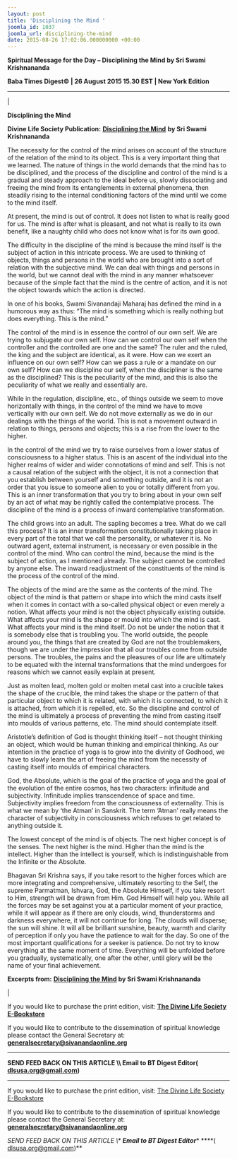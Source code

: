 ```yaml
---
layout: post
title: 'Disciplining the Mind '
joomla_id: 1037
joomla_url: disciplining-the-mind
date: 2015-08-26 17:02:06.000000000 +00:00
---
```

  

















































**Spiritual Message for the Day – Disciplining the Mind by Sri Swami Krishnananda**

 **Baba Times Digest© | 26 August 2015 15.30 EST | New York Edition**

* * *

| 

**Disciplining the Mind**

**Divine Life Society Publication:** [**Disciplining the Mind**](http://www.swami-krishnananda.org/disc/disc_286.html) **by Sri Swami Krishnananda**

The necessity for the control of the mind arises on account of the structure of the relation of the mind to its object. This is a very important thing that we learned. The nature of things in the world demands that the mind has to be disciplined, and the process of the discipline and control of the mind is a gradual and steady approach to the ideal before us, slowly dissociating and freeing the mind from its entanglements in external phenomena, then steadily rising to the internal conditioning factors of the mind until we come to the mind itself.

At present, the mind is out of control. It does not listen to what is really good for us. The mind is after what is pleasant, and not what is really to its own benefit, like a naughty child who does not know what is for its own good.

The difficulty in the discipline of the mind is because the mind itself is the subject of action in this intricate process. We are used to thinking of objects, things and persons in the world who are brought into a sort of relation with the subjective mind. We can deal with things and persons in the world, but we cannot deal with the mind in any manner whatsoever because of the simple fact that the mind is the centre of action, and it is not the object towards which the action is directed.

In one of his books, Swami Sivanandaji Maharaj has defined the mind in a humorous way as thus: “The mind is something which is really nothing but does everything. This is the mind.”

The control of the mind is in essence the control of our own self. We are trying to subjugate our own self. How can we control our own self when the controller and the controlled are one and the same? The ruler and the ruled, the king and the subject are identical, as it were. How can we exert an influence on our own self? How can we pass a rule or a mandate on our own self? How can we discipline our self, when the discipliner is the same as the disciplined? This is the peculiarity of the mind, and this is also the peculiarity of what we really and essentially are.

While in the regulation, discipline, etc., of things outside we seem to move horizontally with things, in the control of the mind we have to move vertically with our own self. We do not move externally as we do in our dealings with the things of the world. This is not a movement outward in relation to things, persons and objects; this is a rise from the lower to the higher.

In the control of the mind we try to raise ourselves from a lower status of consciousness to a higher status. This is an ascent of the individual into the higher realms of wider and wider connotations of mind and self. This is not a causal relation of the subject with the object, it is not a connection that you establish between yourself and something outside, and it is not an order that you issue to someone alien to you or totally different from you. This is an inner transformation that you try to bring about in your own self by an act of what may be rightly called the contemplative process. The discipline of the mind is a process of inward contemplative transformation.

The child grows into an adult. The sapling becomes a tree. What do we call this process? It is an inner transformation constitutionally taking place in every part of the total that we call the personality, or whatever it is. No outward agent, external instrument, is necessary or even possible in the control of the mind. Who can control the mind, because the mind is the subject of action, as I mentioned already. The subject cannot be controlled by anyone else. The inward readjustment of the constituents of the mind is the process of the control of the mind.

The objects of the mind are the same as the contents of the mind. The object of the mind is that pattern or shape into which the mind casts itself when it comes in contact with a so-called physical object or even merely a notion. What affects your mind is not the object physically existing outside. What affects your mind is the shape or mould into which the mind is cast. What affects your mind is the mind itself. Do not be under the notion that it is somebody else that is troubling you. The world outside, the people around you, the things that are created by God are not the troublemakers, though we are under the impression that all our troubles come from outside persons. The troubles, the pains and the pleasures of our life are ultimately to be equated with the internal transformations that the mind undergoes for reasons which we cannot easily explain at present.

Just as molten lead, molten gold or molten metal cast into a crucible takes the shape of the crucible, the mind takes the shape or the pattern of that particular object to which it is related, with which it is connected, to which it is attached, from which it is repelled, etc. So the discipline and control of the mind is ultimately a process of preventing the mind from casting itself into moulds of various patterns, etc. The mind should contemplate itself.

Aristotle’s definition of God is thought thinking itself – not thought thinking an object, which would be human thinking and empirical thinking. As our intention in the practice of yoga is to grow into the divinity of Godhood, we have to slowly learn the art of freeing the mind from the necessity of casting itself into moulds of empirical characters.

God, the Absolute, which is the goal of the practice of yoga and the goal of the evolution of the entire cosmos, has two characters: infinitude and subjectivity. Infinitude implies transcendence of space and time. Subjectivity implies freedom from the consciousness of externality. This is what we mean by ‘the Atman’ in Sanskrit. The term ‘Atman’ really means the character of subjectivity in consciousness which refuses to get related to anything outside it.

The lowest concept of the mind is of objects. The next higher concept is of the senses. The next higher is the mind. Higher than the mind is the intellect. Higher than the intellect is yourself, which is indistinguishable from the Infinite or the Absolute.

Bhagavan Sri Krishna says, if you take resort to the higher forces which are more integrating and comprehensive, ultimately resorting to the Self, the supreme Parmatman, Ishvara, God, the Absolute Himself, if you take resort to Him, strength will be drawn from Him. God Himself will help you. While all the forces may be set against you at a particular moment of your practice, while it will appear as if there are only clouds, wind, thunderstorms and darkness everywhere, it will not continue for long. The clouds will disperse; the sun will shine. It will all be brilliant sunshine, beauty, warmth and clarity of perception if only you have the patience to wait for the day. So one of the most important qualifications for a seeker is patience. Do not try to know everything at the same moment of time. Everything will be unfolded before you gradually, systematically, one after the other, until glory will be the name of your final achievement.



**Excerpts from:** **[Disciplining the Mind](http://www.swami-krishnananda.org/disc/disc_286.html) by Sri Swami Krishnananda**

 |



If you would like to purchase the print edition, visit: **[The Divine Life Society E-Bookstore](http://www.dlshq.org/download/download.htm)**

If you would like to contribute to the dissemination of spiritual knowledge please contact the General Secretary at: [](mailto:%20%3Cscript%20type=%27text/javascript%27%3E%20%3C%21--%20var%20prefix%20=%20%27ma%27%20+%20%27il%27%20+%20%27to%27;%20var%20path%20=%20%27hr%27%20+%20%27ef%27%20+%20%27=%27;%20var%20addy57016%20=%20%27generalsecretary%27%20+%20%27@%27;%20addy57016%20=%20addy57016%20+%20%27sivanandaonline%27%20+%20%27.%27%20+%20%27org%27;%20document.write%28%27%3Ca%20%27%20+%20path%20+%20%27%5C%27%27%20+%20prefix%20+%20%27:%27%20+%20addy57016%20+%20%27%5C%27%3E%27%29;%20document.write%28addy57016%29;%20document.write%28%27%3C%5C/a%3E%27%29;%20//--%3E%5Cn%20%3C/script%3E%3Cscript%20type=%27text/javascript%27%3E%20%3C%21--%20document.write%28%27%3Cspan%20style=%5C%27display:%20none;%5C%27%3E%27%29;%20//--%3E%20%3C/script%3EThis%20email%20address%20is%20being%20protected%20from%20spambots.%20You%20need%20JavaScript%20enabled%20to%20view%20it.%20%3Cscript%20type=%27text/javascript%27%3E%20%3C%21--%20document.write%28%27%3C/%27%29;%20document.write%28%27span%3E%27%29;%20//--%3E%20%3C/script%3E?subject=Contribution%20to%20Dissemination%20of%20Spiritual%20Knowledge) **generalsecretary@sivanandaonline.org**

****

**SEND FEED BACK ON THIS ARTICLE \\\ Email to BT Digest Editor[](mailto:%20%3Cscript%20type=%27text/javascript%27%3E%20%3C%21--%20var%20prefix%20=%20%27ma%27%20+%20%27il%27%20+%20%27to%27;%20var%20path%20=%20%27hr%27%20+%20%27ef%27%20+%20%27=%27;%20var%20addy72654%20=%20%27dlsusa.org%27%20+%20%27@%27;%20addy72654%20=%20addy72654%20+%20%27gmail%27%20+%20%27.%27%20+%20%27com%27;%20document.write%28%27%3Ca%20%27%20+%20path%20+%20%27%5C%27%27%20+%20prefix%20+%20%27:%27%20+%20addy72654%20+%20%27%5C%27%3E%27%29;%20document.write%28addy72654%29;%20document.write%28%27%3C%5C/a%3E%27%29;%20//--%3E%5Cn%20%3C/script%3E%3Cscript%20type=%27text/javascript%27%3E%20%3C%21--%20document.write%28%27%3Cspan%20style=%5C%27display:%20none;%5C%27%3E%27%29;%20//--%3E%20%3C/script%3EThis%20email%20address%20is%20being%20protected%20from%20spambots.%20You%20need%20JavaScript%20enabled%20to%20view%20it.%20%3Cscript%20type=%27text/javascript%27%3E%20%3C%21--%20document.write%28%27%3C/%27%29;%20document.write%28%27span%3E%27%29;%20//--%3E%20%3C/script%3E?subject=DLS%20Posts)( [dlsusa.org@gmail.com](mailto:dlsusa.org@gmail.com))**



* * *



  

If you would like to purchase the print edition, visit: [The Divine Life Society E-Bookstore](http://www.dlshq.org/download/download.htm)

If you would like to contribute to the dissemination of spiritual knowledge please contact the General Secretary at: **[generalsecretary@sivanandaonline.org](mailto:generalsecretary@sivanandaonline.org)**

**SEND FEED BACK ON THIS ARTICLE \\\**  **Email to BT Digest Editor**** [](mailto:%20%3Cscript%20type=%27text/javascript%27%3E%20%3C%21--%20var%20prefix%20=%20%27ma%27%20+%20%27il%27%20+%20%27to%27;%20var%20path%20=%20%27hr%27%20+%20%27ef%27%20+%20%27=%27;%20var%20addy72654%20=%20%27dlsusa.org%27%20+%20%27@%27;%20addy72654%20=%20addy72654%20+%20%27gmail%27%20+%20%27.%27%20+%20%27com%27;%20document.write%28%27%3Ca%20%27%20+%20path%20+%20%27%5C%27%27%20+%20prefix%20+%20%27:%27%20+%20addy72654%20+%20%27%5C%27%3E%27%29;%20document.write%28addy72654%29;%20document.write%28%27%3C%5C/a%3E%27%29;%20//--%3E%5Cn%20%3C/script%3E%3Cscript%20type=%27text/javascript%27%3E%20%3C%21--%20document.write%28%27%3Cspan%20style=%5C%27display:%20none;%5C%27%3E%27%29;%20//--%3E%20%3C/script%3EThis%20email%20address%20is%20being%20protected%20from%20spambots.%20You%20need%20JavaScript%20enabled%20to%20view%20it.%20%3Cscript%20type=%27text/javascript%27%3E%20%3C%21--%20document.write%28%27%3C/%27%29;%20document.write%28%27span%3E%27%29;%20//--%3E%20%3C/script%3E?subject=DLS%20Posts)****( [dlsusa.org@gmail.com](mailto:dlsusa.org@gmail.com))**  
